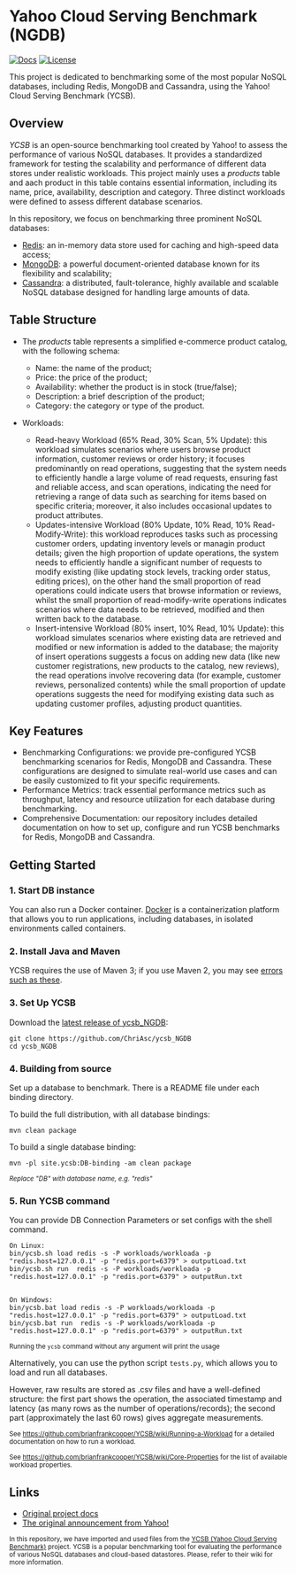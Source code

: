 # Yahoo Cloud Serving Benchmark (NGDB)

[![Docs](https://img.shields.io/badge/docs-reference-blue.svg)](https://github.com/brianfrankcooper/YCSB/wiki)
[![License](https://img.shields.io/badge/license-Apache--2.0-green.svg)](https://github.com/ChriAsc/ycsb_NGDB/blob/main/LICENSE.txt)

This project is dedicated to benchmarking some of the most popular NoSQL databases, including Redis, MongoDB and Cassandra, using the Yahoo! Cloud Serving Benchmark (YCSB).


## Overview

*YCSB* is an open-source benchmarking tool created by Yahoo! to assess the performance of various NoSQL databases. It provides a standardized framework for testing the scalability and performance of different data stores under realistic workloads. This project mainly uses a *products* table and aach product in this table contains essential information, including its name, price, availability, description and category. Three distinct workloads were defined to assess different database scenarios.

In this repository, we focus on benchmarking three prominent NoSQL databases:
- [Redis](https://redis.io): an in-memory data store used for caching and high-speed data access;
- [MongoDB](https://www.mongodb.com): a powerful document-oriented database known for its flexibility and scalability;
- [Cassandra](https://cassandra.apache.org/_/index.html): a distributed, fault-tolerance, highly available and scalable NoSQL database designed for handling large amounts of data.


## Table Structure

- The *products* table represents a simplified e-commerce product catalog, with the following schema:
    - Name: the name of the product;
    - Price: the price of the product;
    - Availability: whether the product is in stock (true/false);
    - Description: a brief description of the product;
    - Category: the category or type of the product.

- Workloads:

    - Read-heavy Workload (65% Read, 30% Scan, 5% Update): this workload simulates scenarios where users browse product information, customer reviews or order history; it focuses predominantly on read operations, suggesting that the system needs to efficiently handle a large volume of read requests, ensuring fast and reliable access, and scan operations, indicating the need for retrieving a range of data such as searching for items based on specific criteria; moreover, it also includes occasional updates to product attributes.
    - Updates-intensive Workload (80% Update, 10% Read, 10% Read-Modify-Write): this workload reproduces tasks such as processing customer orders, updating inventory levels or managin product details; given the high proportion of update operations, the system needs to efficiently handle a significant number of requests to modify existing (like updating stock levels, tracking order status, editing prices), on the other hand the small proportion of read operations could indicate users that browse information or reviews, whilst the small proportion of read-modify-write operations indicates scenarios where data needs to be retrieved, modified and then written back to the database.
    - Insert-intensive Workload (80% insert, 10% Read, 10% Update): this workload simulates scenarios where existing data are retrieved and modified or new information is added to the database; the majority of insert operations suggests a focus on adding new data (like new customer registrations, new products to the catalog, new reviews), the read operations involve recovering data (for example, customer reviews, personalized contents) while the small proportion of update operations suggests the need for modifying existing data such as updating customer profiles, adjusting product quantities.

## Key Features

- Benchmarking Configurations: we provide pre-configured YCSB benchmarking scenarios for Redis, MongoDB and Cassandra. These configurations are designed to simulate real-world use cases and can be easily customized to fit your specific requirements.
- Performance Metrics: track essential performance metrics such as throughput, latency and resource utilization for each database during benchmarking.
- Comprehensive Documentation: our repository includes detailed documentation on how to set up, configure and run YCSB benchmarks for Redis, MongoDB and Cassandra.


## Getting Started

### 1. Start DB instance
You can also run a Docker container. [Docker](https://www.docker.com/) is a containerization platform that allows you to run applications, including databases, in isolated environments called containers. 

### 2. Install Java and Maven
YCSB requires the use of Maven 3; if you use Maven 2, you may see [errors such as these](https://github.com/brianfrankcooper/YCSB/issues/406).

### 3. Set Up YCSB
Download the [latest release of ycsb_NGDB](https://github.com/ChriAsc/ycsb_NGDB/releases):

    git clone https://github.com/ChriAsc/ycsb_NGDB
    cd ycsb_NGDB
    
    
### 4. Building from source
Set up a database to benchmark. There is a README file under each binding directory.

To build the full distribution, with all database bindings:

    mvn clean package

To build a single database binding:

    mvn -pl site.ycsb:DB-binding -am clean package
    
<sub>*Replace "DB" with database name, e.g. "redis"*</sub>

### 5. Run YCSB command
You can provide DB Connection Parameters or set configs with the shell command.

    On Linux:
    bin/ycsb.sh load redis -s -P workloads/workloada -p "redis.host=127.0.0.1" -p "redis.port=6379" > outputLoad.txt
    bin/ycsb.sh run  redis -s -P workloads/workloada -p "redis.host=127.0.0.1" -p "redis.port=6379" > outputRun.txt

    
    On Windows:
    bin/ycsb.bat load redis -s -P workloads/workloada -p "redis.host=127.0.0.1" -p "redis.port=6379" > outputLoad.txt
    bin/ycsb.bat run  redis -s -P workloads/workloada -p "redis.host=127.0.0.1" -p "redis.port=6379" > outputRun.txt

  <sub>Running the `ycsb` command without any argument will print the usage</sub>
   
Alternatively, you can use the python script `tests.py`, which allows you to load and run all databases.

However, raw results are stored as .csv files and have a well-defined structure: the first part shows the operation, the associated timestamp and latency (as many rows as the number of operations/records); the second part (approximately the last 60 rows) gives aggregate measurements.


  <sub>See https://github.com/brianfrankcooper/YCSB/wiki/Running-a-Workload for a detailed documentation on how to run a workload.</sub>
  
  <sub>See https://github.com/brianfrankcooper/YCSB/wiki/Core-Properties for the list of available workload properties.</sub>


Links
-----

* [Original project docs](https://github.com/brianfrankcooper/YCSB/wiki)
* [The original announcement from Yahoo!](https://labs.yahoo.com/news/yahoo-cloud-serving-benchmark/)

<sub>In this repository, we have imported and used files from the [YCSB (Yahoo Cloud Serving Benchmark)](https://github.com/brianfrankcooper/YCSB) project. YCSB is a popular benchmarking tool for evaluating the performance of various NoSQL databases and cloud-based datastores. Please, refer to their wiki for more information. </sub> 
